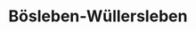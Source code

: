 ---
title: Bösleben-Wüllersleben
url: /boesleben-wuellersleben/
latitude: 50.828
longitude: 11.059
---